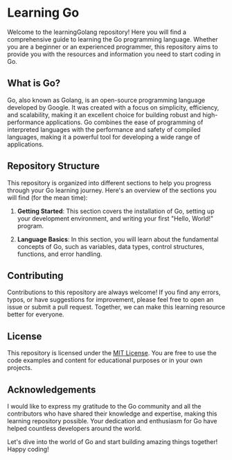 # Learning Go

Welcome to the learningGolang repository! Here you will find a comprehensive guide to learning the Go programming language. Whether you are a beginner or an experienced programmer, this repository aims to provide you with the resources and information you need to start coding in Go.

## What is Go?

Go, also known as Golang, is an open-source programming language developed by Google. It was created with a focus on simplicity, efficiency, and scalability, making it an excellent choice for building robust and high-performance applications. Go combines the ease of programming of interpreted languages with the performance and safety of compiled languages, making it a powerful tool for developing a wide range of applications.

## Repository Structure

This repository is organized into different sections to help you progress through your Go learning journey. Here's an overview of the sections you will find (for the mean time):

1. **Getting Started**: This section covers the installation of Go, setting up your development environment, and writing your first "Hello, World!" program.

2. **Language Basics**: In this section, you will learn about the fundamental concepts of Go, such as variables, data types, control structures, functions, and error handling.

## Contributing

Contributions to this repository are always welcome! If you find any errors, typos, or have suggestions for improvement, please feel free to open an issue or submit a pull request. Together, we can make this learning resource better for everyone.

## License

This repository is licensed under the [MIT License](LICENSE). You are free to use the code examples and content for educational purposes or in your own projects.

## Acknowledgements

I would like to express my gratitude to the Go community and all the contributors who have shared their knowledge and expertise, making this learning repository possible. Your dedication and enthusiasm for Go have helped countless developers around the world.

Let's dive into the world of Go and start building amazing things together! Happy coding!